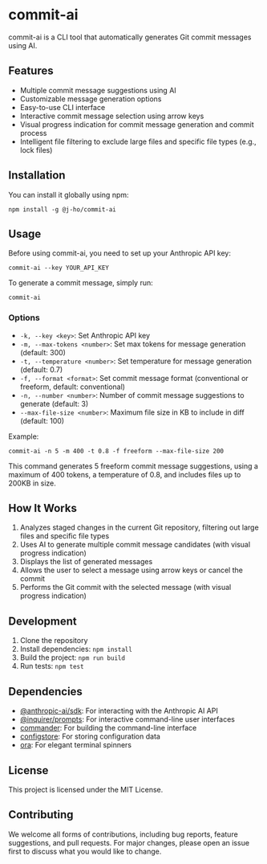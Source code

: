 # commit-ai

commit-ai is a CLI tool that automatically generates Git commit messages using AI.

## Features

- Multiple commit message suggestions using AI
- Customizable message generation options
- Easy-to-use CLI interface
- Interactive commit message selection using arrow keys
- Visual progress indication for commit message generation and commit process
- Intelligent file filtering to exclude large files and specific file types (e.g., lock files)

## Installation

You can install it globally using npm:

```
npm install -g @j-ho/commit-ai
```

## Usage

Before using commit-ai, you need to set up your Anthropic API key:

```
commit-ai --key YOUR_API_KEY
```

To generate a commit message, simply run:

```
commit-ai
```

### Options

- `-k, --key <key>`: Set Anthropic API key
- `-m, --max-tokens <number>`: Set max tokens for message generation (default: 300)
- `-t, --temperature <number>`: Set temperature for message generation (default: 0.7)
- `-f, --format <format>`: Set commit message format (conventional or freeform, default: conventional)
- `-n, --number <number>`: Number of commit message suggestions to generate (default: 3)
- `--max-file-size <number>`: Maximum file size in KB to include in diff (default: 100)

Example:

```
commit-ai -n 5 -m 400 -t 0.8 -f freeform --max-file-size 200
```

This command generates 5 freeform commit message suggestions, using a maximum of 400 tokens, a temperature of 0.8, and includes files up to 200KB in size.

## How It Works

1. Analyzes staged changes in the current Git repository, filtering out large files and specific file types
2. Uses AI to generate multiple commit message candidates (with visual progress indication)
3. Displays the list of generated messages
4. Allows the user to select a message using arrow keys or cancel the commit
5. Performs the Git commit with the selected message (with visual progress indication)

## Development

1. Clone the repository
2. Install dependencies: `npm install`
3. Build the project: `npm run build`
4. Run tests: `npm test`

## Dependencies

- [@anthropic-ai/sdk](https://www.npmjs.com/package/@anthropic-ai/sdk): For interacting with the Anthropic AI API
- [@inquirer/prompts](https://www.npmjs.com/package/@inquirer/prompts): For interactive command-line user interfaces
- [commander](https://www.npmjs.com/package/commander): For building the command-line interface
- [configstore](https://www.npmjs.com/package/configstore): For storing configuration data
- [ora](https://www.npmjs.com/package/ora): For elegant terminal spinners

## License

This project is licensed under the MIT License.

## Contributing

We welcome all forms of contributions, including bug reports, feature suggestions, and pull requests. For major changes, please open an issue first to discuss what you would like to change.